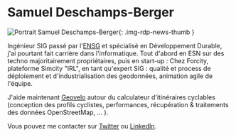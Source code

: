 # Samuel Deschamps-Berger

![Portrait Samuel Deschamps-Berger](https://www.doyoubuzz.com/var/users/_/2013/3/11/11/459851/avatar/394574/avatar_cp_big.jpg?t=1636021588 "Portrait Samuel Deschamps-Berger"){: .img-rdp-news-thumb }

Ingénieur SIG passé par l'[ENSG](https://ensg.eu) et spécialisé en Développement Durable, j'ai pourtant fait carrière dans l'informatique.
Tout d'abord en ESN sur des techno majoritairement propriétaires, puis en start-up :
Chez Forcity, plateforme Simcity "IRL", en tant qu'expert SIG : qualité et process de déploiement et d'industrialisation des geodonnées, animation agile de l'équipe.  

J'aide maintenant [Geovelo](https://geovelo.fr/pro/) autour du calculateur d'itinéraires cyclables (conception des profils cyclistes, performances, récupération & traitements des données OpenStreetMap, ... ).

Vous pouvez me contacter sur [Twitter](https://twitter.com/Sam_DeschB) ou [LinkedIn](https://www.linkedin.com/in/samuel-deschamps-berger/).
